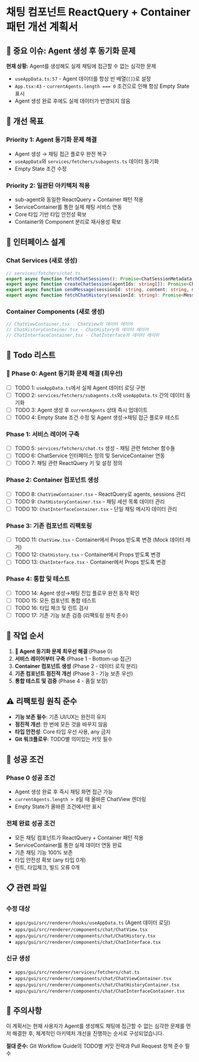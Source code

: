 # 채팅 컴포넌트 ReactQuery + Container 패턴 개선 계획서

## 🚨 **중요 이슈: Agent 생성 후 동기화 문제**

**현재 상황:** Agent를 생성해도 실제 채팅에 접근할 수 없는 심각한 문제
- `useAppData.ts:57` - Agent 데이터를 항상 빈 배열(`[]`)로 설정
- `App.tsx:43` - `currentAgents.length === 0` 조건으로 인해 항상 Empty State 표시
- Agent 생성 완료 후에도 실제 데이터가 반영되지 않음

## 🎯 **개선 목표**

### **Priority 1: Agent 동기화 문제 해결**
- Agent 생성 → 채팅 접근 플로우 완전 복구
- `useAppData`와 `services/fetchers/subagents.ts` 데이터 동기화
- Empty State 조건 수정

### **Priority 2: 일관된 아키텍처 적용**
- sub-agent와 동일한 ReactQuery + Container 패턴 적용
- ServiceContainer를 통한 실제 채팅 서비스 연동  
- Core 타입 기반 타입 안전성 확보
- Container와 Component 분리로 재사용성 확보

## 📐 **인터페이스 설계**

### **Chat Services (새로 생성)**
```typescript
// services/fetchers/chat.ts
export async function fetchChatSessions(): Promise<ChatSessionMetadata[]>
export async function createChatSession(agentIds: string[]): Promise<ChatSessionMetadata>  
export async function sendMessage(sessionId: string, content: string, mentionedAgents?: string[]): Promise<MessageHistory>
export async function fetchChatHistory(sessionId: string): Promise<MessageHistory[]>
```

### **Container Components (새로 생성)**
```typescript
// ChatViewContainer.tsx - ChatView의 데이터 레이어
// ChatHistoryContainer.tsx - ChatHistory의 데이터 레이어
// ChatInterfaceContainer.tsx - ChatInterface의 데이터 레이어
```

## 📝 **Todo 리스트**

### **🚨 Phase 0: Agent 동기화 문제 해결 (최우선)**
- [ ] TODO 1: `useAppData.ts`에서 실제 Agent 데이터 로딩 구현
- [ ] TODO 2: `services/fetchers/subagents.ts`와 `useAppData.ts` 간의 데이터 동기화
- [ ] TODO 3: Agent 생성 후 `currentAgents` 상태 즉시 업데이트
- [ ] TODO 4: Empty State 조건 수정 및 Agent 생성→채팅 접근 플로우 테스트

### **Phase 1: 서비스 레이어 구축**
- [ ] TODO 5: `services/fetchers/chat.ts` 생성 - 채팅 관련 fetcher 함수들
- [ ] TODO 6: ChatService 인터페이스 정의 및 ServiceContainer 연동
- [ ] TODO 7: 채팅 관련 ReactQuery 키 및 설정 정의

### **Phase 2: Container 컴포넌트 생성**
- [ ] TODO 8: `ChatViewContainer.tsx` - ReactQuery로 agents, sessions 관리
- [ ] TODO 9: `ChatHistoryContainer.tsx` - 채팅 세션 목록 데이터 관리
- [ ] TODO 10: `ChatInterfaceContainer.tsx` - 단일 채팅 메시지 데이터 관리

### **Phase 3: 기존 컴포넌트 리팩토링**
- [ ] TODO 11: `ChatView.tsx` - Container에서 Props 받도록 변경 (Mock 데이터 제거)
- [ ] TODO 12: `ChatHistory.tsx` - Container에서 Props 받도록 변경
- [ ] TODO 13: `ChatInterface.tsx` - Container에서 Props 받도록 변경

### **Phase 4: 통합 및 테스트**
- [ ] TODO 14: Agent 생성→채팅 진입 플로우 완전 동작 확인
- [ ] TODO 15: 모든 컴포넌트 통합 테스트
- [ ] TODO 16: 타입 체크 및 린트 검사
- [ ] TODO 17: 기존 기능 보존 검증 (리팩토링 원칙 준수)

## 🔧 **작업 순서**

1. **🚨 Agent 동기화 문제 최우선 해결** (Phase 0)
2. **서비스 레이어부터 구축** (Phase 1 - Bottom-up 접근)
3. **Container 컴포넌트 생성** (Phase 2 - 데이터 로직 분리)
4. **기존 컴포넌트 점진적 개선** (Phase 3 - 기능 보존 우선)
5. **통합 테스트 및 검증** (Phase 4 - 품질 보장)

## ⚠️ **리팩토링 원칙 준수**

- **기능 보존 필수**: 기존 UI/UX는 완전히 유지
- **점진적 개선**: 한 번에 모든 것을 바꾸지 않음
- **타입 안전성**: Core 타입 우선 사용, any 금지
- **Git 워크플로우**: TODO별 의미있는 커밋 필수

## 🎯 **성공 조건**

### **Phase 0 성공 조건**
- Agent 생성 완료 후 즉시 채팅 화면 접근 가능
- `currentAgents.length > 0`일 때 올바른 ChatView 렌더링
- Empty State가 올바른 조건에서만 표시

### **전체 완료 성공 조건**
- 모든 채팅 컴포넌트가 ReactQuery + Container 패턴 적용
- ServiceContainer를 통한 실제 데이터 연동 완료
- 기존 채팅 기능 100% 보존
- 타입 안전성 확보 (any 타입 0개)
- 린트, 타입체크, 빌드 오류 0개

## 📋 **관련 파일**

### **수정 대상**
- `apps/gui/src/renderer/hooks/useAppData.ts` (Agent 데이터 로딩)
- `apps/gui/src/renderer/components/chat/ChatView.tsx`
- `apps/gui/src/renderer/components/chat/ChatHistory.tsx`
- `apps/gui/src/renderer/components/chat/ChatInterface.tsx`

### **신규 생성**
- `apps/gui/src/renderer/services/fetchers/chat.ts`
- `apps/gui/src/renderer/components/chat/ChatViewContainer.tsx`
- `apps/gui/src/renderer/components/chat/ChatHistoryContainer.tsx`
- `apps/gui/src/renderer/components/chat/ChatInterfaceContainer.tsx`

## 🚨 **주의사항**

이 계획서는 현재 사용자가 Agent를 생성해도 채팅에 접근할 수 없는 심각한 문제를 먼저 해결한 후, 
체계적인 아키텍처 개선을 진행하는 순서로 구성되었습니다.

**절대 준수:** Git Workflow Guide의 TODO별 커밋 전략과 Pull Request 정책 준수 필수